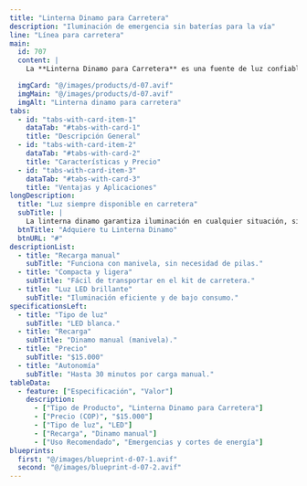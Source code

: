 ```yaml
---
title: "Linterna Dinamo para Carretera"
description: "Iluminación de emergencia sin baterías para la vía"
line: "Línea para carretera"
main:
  id: 707
  content: |
    La **Linterna Dinamo para Carretera** es una fuente de luz confiable que no depende de baterías, ideal para emergencias nocturnas o cortes de energía en carretera. Se recarga manualmente mediante una manivela.

  imgCard: "@/images/products/d-07.avif"
  imgMain: "@/images/products/d-07.avif"
  imgAlt: "Linterna dinamo para carretera"
tabs:
  - id: "tabs-with-card-item-1"
    dataTab: "#tabs-with-card-1"
    title: "Descripción General"
  - id: "tabs-with-card-item-2"
    dataTab: "#tabs-with-card-2"
    title: "Características y Precio"
  - id: "tabs-with-card-item-3"
    dataTab: "#tabs-with-card-3"
    title: "Ventajas y Aplicaciones"
longDescription:
  title: "Luz siempre disponible en carretera"
  subTitle: |
    La linterna dinamo garantiza iluminación en cualquier situación, sin preocuparse por el estado de las baterías. Es ecológica y fácil de usar.
  btnTitle: "Adquiere tu Linterna Dinamo"
  btnURL: "#"
descriptionList:
  - title: "Recarga manual"
    subTitle: "Funciona con manivela, sin necesidad de pilas."
  - title: "Compacta y ligera"
    subTitle: "Fácil de transportar en el kit de carretera."
  - title: "Luz LED brillante"
    subTitle: "Iluminación eficiente y de bajo consumo."
specificationsLeft:
  - title: "Tipo de luz"
    subTitle: "LED blanca."
  - title: "Recarga"
    subTitle: "Dinamo manual (manivela)."
  - title: "Precio"
    subTitle: "$15.000"
  - title: "Autonomía"
    subTitle: "Hasta 30 minutos por carga manual."
tableData:
  - feature: ["Especificación", "Valor"]
    description:
      - ["Tipo de Producto", "Linterna Dinamo para Carretera"]
      - ["Precio (COP)", "$15.000"]
      - ["Tipo de luz", "LED"]
      - ["Recarga", "Dinamo manual"]
      - ["Uso Recomendado", "Emergencias y cortes de energía"]
blueprints:
  first: "@/images/blueprint-d-07-1.avif"
  second: "@/images/blueprint-d-07-2.avif"
---
```


